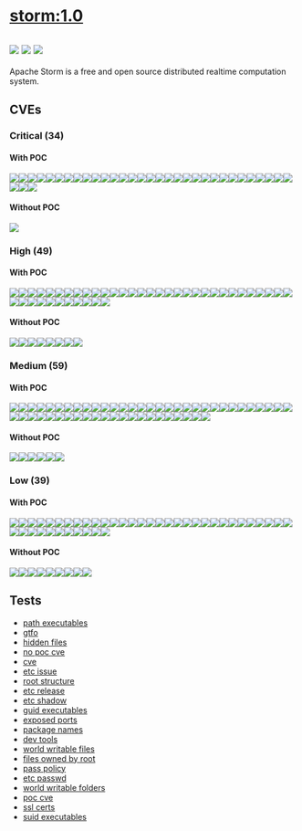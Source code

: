 # [storm:1.0](https://hub.docker.com/_/storm?tab=tags)
![](https://img.shields.io/static/v1?label=tag&message=1.0&color=blue)
![](https://img.shields.io/badge/Welcome%20to%20Alpine%20Linux%203.9-blue)
![](https://img.shields.io/badge/Kernel%20\r%20on%20an%20\m%20()-blue)
---
<p>
Apache Storm is a free and open source distributed realtime computation system.
</p>

## CVEs
### Critical (34)
#### With POC
[![](https://img.shields.io/badge/🔗%20CVE--2016--1000031-CRITICAL-red)](https://github.com/trickest/cve/blob/main/2016/CVE-2016-1000031.md)[![](https://img.shields.io/badge/🔗%20CVE--2015--7501-CRITICAL-red)](https://github.com/trickest/cve/blob/main/2015/CVE-2015-7501.md)[![](https://img.shields.io/badge/🔗%20CVE--2019--12900-CRITICAL-red)](https://github.com/trickest/cve/blob/main/2019/CVE-2019-12900.md)[![](https://img.shields.io/badge/🔗%20CVE--2017--7525-CRITICAL-red)](https://github.com/trickest/cve/blob/main/2017/CVE-2017-7525.md)[![](https://img.shields.io/badge/🔗%20CVE--2018--11307-CRITICAL-red)](https://github.com/trickest/cve/blob/main/2018/CVE-2018-11307.md)[![](https://img.shields.io/badge/🔗%20CVE--2019--17267-CRITICAL-red)](https://github.com/trickest/cve/blob/main/2019/CVE-2019-17267.md)[![](https://img.shields.io/badge/🔗%20CVE--2019--14893-CRITICAL-red)](https://github.com/trickest/cve/blob/main/2019/CVE-2019-14893.md)[![](https://img.shields.io/badge/🔗%20CVE--2019--16943-CRITICAL-red)](https://github.com/trickest/cve/blob/main/2019/CVE-2019-16943.md)[![](https://img.shields.io/badge/🔗%20CVE--2019--14540-CRITICAL-red)](https://github.com/trickest/cve/blob/main/2019/CVE-2019-14540.md)[![](https://img.shields.io/badge/🔗%20CVE--2019--16335-CRITICAL-red)](https://github.com/trickest/cve/blob/main/2019/CVE-2019-16335.md)[![](https://img.shields.io/badge/🔗%20CVE--2019--16942-CRITICAL-red)](https://github.com/trickest/cve/blob/main/2019/CVE-2019-16942.md)[![](https://img.shields.io/badge/🔗%20CVE--2019--17531-CRITICAL-red)](https://github.com/trickest/cve/blob/main/2019/CVE-2019-17531.md)[![](https://img.shields.io/badge/🔗%20CVE--2017--15095-CRITICAL-red)](https://github.com/trickest/cve/blob/main/2017/CVE-2017-15095.md)[![](https://img.shields.io/badge/🔗%20CVE--2018--14719-CRITICAL-red)](https://github.com/trickest/cve/blob/main/2018/CVE-2018-14719.md)[![](https://img.shields.io/badge/🔗%20CVE--2018--14718-CRITICAL-red)](https://github.com/trickest/cve/blob/main/2018/CVE-2018-14718.md)[![](https://img.shields.io/badge/🔗%20CVE--2018--14720-CRITICAL-red)](https://github.com/trickest/cve/blob/main/2018/CVE-2018-14720.md)[![](https://img.shields.io/badge/🔗%20CVE--2018--19360-CRITICAL-red)](https://github.com/trickest/cve/blob/main/2018/CVE-2018-19360.md)[![](https://img.shields.io/badge/🔗%20CVE--2018--19362-CRITICAL-red)](https://github.com/trickest/cve/blob/main/2018/CVE-2018-19362.md)[![](https://img.shields.io/badge/🔗%20CVE--2018--19361-CRITICAL-red)](https://github.com/trickest/cve/blob/main/2018/CVE-2018-19361.md)[![](https://img.shields.io/badge/🔗%20CVE--2018--7489-CRITICAL-red)](https://github.com/trickest/cve/blob/main/2018/CVE-2018-7489.md)[![](https://img.shields.io/badge/🔗%20CVE--2019--20330-CRITICAL-red)](https://github.com/trickest/cve/blob/main/2019/CVE-2019-20330.md)[![](https://img.shields.io/badge/🔗%20CVE--2018--14721-CRITICAL-red)](https://github.com/trickest/cve/blob/main/2018/CVE-2018-14721.md)[![](https://img.shields.io/badge/🔗%20CVE--2017--7657-CRITICAL-red)](https://github.com/trickest/cve/blob/main/2017/CVE-2017-7657.md)[![](https://img.shields.io/badge/🔗%20CVE--2017--7658-CRITICAL-red)](https://github.com/trickest/cve/blob/main/2017/CVE-2017-7658.md)[![](https://img.shields.io/badge/🔗%20CVE--2021--45046-CRITICAL-red)](https://github.com/trickest/cve/blob/main/2021/CVE-2021-45046.md)[![](https://img.shields.io/badge/🔗%20CVE--2021--44228-CRITICAL-red)](https://github.com/trickest/cve/blob/main/2021/CVE-2021-44228.md)[![](https://img.shields.io/badge/🔗%20CVE--2022--23305-CRITICAL-red)](https://github.com/trickest/cve/blob/main/2022/CVE-2022-23305.md)[![](https://img.shields.io/badge/🔗%20CVE--2017--5645-CRITICAL-red)](https://github.com/trickest/cve/blob/main/2017/CVE-2017-5645.md)[![](https://img.shields.io/badge/🔗%20CVE--2019--17571-CRITICAL-red)](https://github.com/trickest/cve/blob/main/2019/CVE-2019-17571.md)[![](https://img.shields.io/badge/🔗%20CVE--2017--5929-CRITICAL-red)](https://github.com/trickest/cve/blob/main/2017/CVE-2017-5929.md)[![](https://img.shields.io/badge/🔗%20CVE--2019--20444-CRITICAL-red)](https://github.com/trickest/cve/blob/main/2019/CVE-2019-20444.md)[![](https://img.shields.io/badge/🔗%20CVE--2019--20445-CRITICAL-red)](https://github.com/trickest/cve/blob/main/2019/CVE-2019-20445.md)[![](https://img.shields.io/badge/🔗%20CVE--2019--8457-CRITICAL-red)](https://github.com/trickest/cve/blob/main/2019/CVE-2019-8457.md)[![](https://img.shields.io/badge/🔗%20CVE--2020--13955-CRITICAL-red)](https://github.com/trickest/cve/blob/main/2020/CVE-2020-13955.md)
#### Without POC
[![](https://img.shields.io/badge/%20CVE--2022--26612-CRITICAL-red)](https://github.com/trickest/cve/blob/main/2022/CVE-2022-26612.md)

### High (49)
#### With POC
[![](https://img.shields.io/badge/🔗%20CVE--2015--6420-HIGH-organge)](https://github.com/trickest/cve/blob/main/2015/CVE-2015-6420.md)[![](https://img.shields.io/badge/🔗%20CVE--2020--14583-HIGH-organge)](https://github.com/trickest/cve/blob/main/2020/CVE-2020-14583.md)[![](https://img.shields.io/badge/🔗%20CVE--2020--14593-HIGH-organge)](https://github.com/trickest/cve/blob/main/2020/CVE-2020-14593.md)[![](https://img.shields.io/badge/🔗%20CVE--2020--2803-HIGH-organge)](https://github.com/trickest/cve/blob/main/2020/CVE-2020-2803.md)[![](https://img.shields.io/badge/🔗%20CVE--2020--2805-HIGH-organge)](https://github.com/trickest/cve/blob/main/2020/CVE-2020-2805.md)[![](https://img.shields.io/badge/🔗%20CVE--2020--2604-HIGH-organge)](https://github.com/trickest/cve/blob/main/2020/CVE-2020-2604.md)[![](https://img.shields.io/badge/🔗%20CVE--2018--11775-HIGH-organge)](https://github.com/trickest/cve/blob/main/2018/CVE-2018-11775.md)[![](https://img.shields.io/badge/🔗%20CVE--2019--0222-HIGH-organge)](https://github.com/trickest/cve/blob/main/2019/CVE-2019-0222.md)[![](https://img.shields.io/badge/🔗%20CVE--2021--35517-HIGH-organge)](https://github.com/trickest/cve/blob/main/2021/CVE-2021-35517.md)[![](https://img.shields.io/badge/🔗%20CVE--2021--36090-HIGH-organge)](https://github.com/trickest/cve/blob/main/2021/CVE-2021-36090.md)[![](https://img.shields.io/badge/🔗%20CVE--2019--15903-HIGH-organge)](https://github.com/trickest/cve/blob/main/2019/CVE-2019-15903.md)[![](https://img.shields.io/badge/🔗%20CVE--2018--20843-HIGH-organge)](https://github.com/trickest/cve/blob/main/2018/CVE-2018-20843.md)[![](https://img.shields.io/badge/🔗%20CVE--2018--8029-HIGH-organge)](https://github.com/trickest/cve/blob/main/2018/CVE-2018-8029.md)[![](https://img.shields.io/badge/🔗%20CVE--2018--8009-HIGH-organge)](https://github.com/trickest/cve/blob/main/2018/CVE-2018-8009.md)[![](https://img.shields.io/badge/🔗%20CVE--2020--25649-HIGH-organge)](https://github.com/trickest/cve/blob/main/2020/CVE-2020-25649.md)[![](https://img.shields.io/badge/🔗%20CVE--2020--36518-HIGH-organge)](https://github.com/trickest/cve/blob/main/2020/CVE-2020-36518.md)[![](https://img.shields.io/badge/🔗%20CVE--2020--10673-HIGH-organge)](https://github.com/trickest/cve/blob/main/2020/CVE-2020-10673.md)[![](https://img.shields.io/badge/🔗%20CVE--2020--35490-HIGH-organge)](https://github.com/trickest/cve/blob/main/2020/CVE-2020-35490.md)[![](https://img.shields.io/badge/🔗%20CVE--2020--35491-HIGH-organge)](https://github.com/trickest/cve/blob/main/2020/CVE-2020-35491.md)[![](https://img.shields.io/badge/🔗%20CVE--2018--5968-HIGH-organge)](https://github.com/trickest/cve/blob/main/2018/CVE-2018-5968.md)[![](https://img.shields.io/badge/🔗%20CVE--2021--28165-HIGH-organge)](https://github.com/trickest/cve/blob/main/2021/CVE-2021-28165.md)[![](https://img.shields.io/badge/🔗%20CVE--2017--9735-HIGH-organge)](https://github.com/trickest/cve/blob/main/2017/CVE-2017-9735.md)[![](https://img.shields.io/badge/🔗%20CVE--2020--27216-HIGH-organge)](https://github.com/trickest/cve/blob/main/2020/CVE-2020-27216.md)[![](https://img.shields.io/badge/🔗%20CVE--2015--2080-HIGH-organge)](https://github.com/trickest/cve/blob/main/2015/CVE-2015-2080.md)[![](https://img.shields.io/badge/🔗%20CVE--2020--28196-HIGH-organge)](https://github.com/trickest/cve/blob/main/2020/CVE-2020-28196.md)[![](https://img.shields.io/badge/🔗%20CVE--2020--14363-HIGH-organge)](https://github.com/trickest/cve/blob/main/2020/CVE-2020-14363.md)[![](https://img.shields.io/badge/🔗%20CVE--2020--13949-HIGH-organge)](https://github.com/trickest/cve/blob/main/2020/CVE-2020-13949.md)[![](https://img.shields.io/badge/🔗%20CVE--2021--45105-HIGH-organge)](https://github.com/trickest/cve/blob/main/2021/CVE-2021-45105.md)[![](https://img.shields.io/badge/🔗%20CVE--2022--23302-HIGH-organge)](https://github.com/trickest/cve/blob/main/2022/CVE-2022-23302.md)[![](https://img.shields.io/badge/🔗%20CVE--2022--23307-HIGH-organge)](https://github.com/trickest/cve/blob/main/2022/CVE-2022-23307.md)[![](https://img.shields.io/badge/🔗%20CVE--2021--37136-HIGH-organge)](https://github.com/trickest/cve/blob/main/2021/CVE-2021-37136.md)[![](https://img.shields.io/badge/🔗%20CVE--2021--37137-HIGH-organge)](https://github.com/trickest/cve/blob/main/2021/CVE-2021-37137.md)[![](https://img.shields.io/badge/🔗%20CVE--2015--2156-HIGH-organge)](https://github.com/trickest/cve/blob/main/2015/CVE-2015-2156.md)[![](https://img.shields.io/badge/🔗%20CVE--2021--3450-HIGH-organge)](https://github.com/trickest/cve/blob/main/2021/CVE-2021-3450.md)[![](https://img.shields.io/badge/🔗%20CVE--2020--1967-HIGH-organge)](https://github.com/trickest/cve/blob/main/2020/CVE-2020-1967.md)[![](https://img.shields.io/badge/🔗%20CVE--2021--23840-HIGH-organge)](https://github.com/trickest/cve/blob/main/2021/CVE-2021-23840.md)[![](https://img.shields.io/badge/🔗%20CVE--2019--5018-HIGH-organge)](https://github.com/trickest/cve/blob/main/2019/CVE-2019-5018.md)[![](https://img.shields.io/badge/🔗%20CVE--2019--19244-HIGH-organge)](https://github.com/trickest/cve/blob/main/2019/CVE-2019-19244.md)[![](https://img.shields.io/badge/🔗%20CVE--2020--11655-HIGH-organge)](https://github.com/trickest/cve/blob/main/2020/CVE-2020-11655.md)[![](https://img.shields.io/badge/🔗%20CVE--2019--0205-HIGH-organge)](https://github.com/trickest/cve/blob/main/2019/CVE-2019-0205.md)[![](https://img.shields.io/badge/🔗%20CVE--2019--0210-HIGH-organge)](https://github.com/trickest/cve/blob/main/2019/CVE-2019-0210.md)[![](https://img.shields.io/badge/🔗%20CVE--2018--1320-HIGH-organge)](https://github.com/trickest/cve/blob/main/2018/CVE-2018-1320.md)
#### Without POC
[![](https://img.shields.io/badge/%20CVE--2018--1331-HIGH-organge)](https://github.com/trickest/cve/blob/main/2018/CVE-2018-1331.md)[![](https://img.shields.io/badge/%20CVE--2017--3162-HIGH-organge)](https://github.com/trickest/cve/blob/main/2017/CVE-2017-3162.md)[![](https://img.shields.io/badge/%20CVE--2020--9492-HIGH-organge)](https://github.com/trickest/cve/blob/main/2020/CVE-2020-9492.md)[![](https://img.shields.io/badge/%20CVE--2017--7656-HIGH-organge)](https://github.com/trickest/cve/blob/main/2017/CVE-2017-7656.md)[![](https://img.shields.io/badge/%20CVE--2019--2201-HIGH-organge)](https://github.com/trickest/cve/blob/main/2019/CVE-2019-2201.md)[![](https://img.shields.io/badge/%20CVE--2019--16869-HIGH-organge)](https://github.com/trickest/cve/blob/main/2019/CVE-2019-16869.md)[![](https://img.shields.io/badge/%20CVE--2017--18640-HIGH-organge)](https://github.com/trickest/cve/blob/main/2017/CVE-2017-18640.md)[![](https://img.shields.io/badge/%20CVE--2020--14779-HIGH-organge)](https://github.com/trickest/cve/blob/main/2020/CVE-2020-14779.md)

### Medium (59)
#### With POC
[![](https://img.shields.io/badge/🔗%20CVE--2014--3577-MEDIUM-yellow)](https://github.com/trickest/cve/blob/main/2014/CVE-2014-3577.md)[![](https://img.shields.io/badge/🔗%20CVE--2013--2035-MEDIUM-yellow)](https://github.com/trickest/cve/blob/main/2013/CVE-2013-2035.md)[![](https://img.shields.io/badge/🔗%20CVE--2020--13955-MEDIUM-yellow)](https://github.com/trickest/cve/blob/main/2020/CVE-2020-13955.md)[![](https://img.shields.io/badge/🔗%20CVE--2017--15713-MEDIUM-yellow)](https://github.com/trickest/cve/blob/main/2017/CVE-2017-15713.md)[![](https://img.shields.io/badge/🔗%20CVE--2018--8008-MEDIUM-yellow)](https://github.com/trickest/cve/blob/main/2018/CVE-2018-8008.md)[![](https://img.shields.io/badge/🔗%20CVE--2020--2800-MEDIUM-yellow)](https://github.com/trickest/cve/blob/main/2020/CVE-2020-2800.md)[![](https://img.shields.io/badge/🔗%20CVE--2019--2949-MEDIUM-yellow)](https://github.com/trickest/cve/blob/main/2019/CVE-2019-2949.md)[![](https://img.shields.io/badge/🔗%20CVE--2019--2958-MEDIUM-yellow)](https://github.com/trickest/cve/blob/main/2019/CVE-2019-2958.md)[![](https://img.shields.io/badge/🔗%20CVE--2019--2989-MEDIUM-yellow)](https://github.com/trickest/cve/blob/main/2019/CVE-2019-2989.md)[![](https://img.shields.io/badge/🔗%20CVE--2020--14556-MEDIUM-yellow)](https://github.com/trickest/cve/blob/main/2020/CVE-2020-14556.md)[![](https://img.shields.io/badge/🔗%20CVE--2020--2593-MEDIUM-yellow)](https://github.com/trickest/cve/blob/main/2020/CVE-2020-2593.md)[![](https://img.shields.io/badge/🔗%20CVE--2019--2762-MEDIUM-yellow)](https://github.com/trickest/cve/blob/main/2019/CVE-2019-2762.md)[![](https://img.shields.io/badge/🔗%20CVE--2019--2999-MEDIUM-yellow)](https://github.com/trickest/cve/blob/main/2019/CVE-2019-2999.md)[![](https://img.shields.io/badge/🔗%20CVE--2019--2816-MEDIUM-yellow)](https://github.com/trickest/cve/blob/main/2019/CVE-2019-2816.md)[![](https://img.shields.io/badge/🔗%20CVE--2020--14803-MEDIUM-yellow)](https://github.com/trickest/cve/blob/main/2020/CVE-2020-14803.md)[![](https://img.shields.io/badge/🔗%20CVE--2020--2781-MEDIUM-yellow)](https://github.com/trickest/cve/blob/main/2020/CVE-2020-2781.md)[![](https://img.shields.io/badge/🔗%20CVE--2020--2830-MEDIUM-yellow)](https://github.com/trickest/cve/blob/main/2020/CVE-2020-2830.md)[![](https://img.shields.io/badge/🔗%20CVE--2019--2745-MEDIUM-yellow)](https://github.com/trickest/cve/blob/main/2019/CVE-2019-2745.md)[![](https://img.shields.io/badge/🔗%20CVE--2019--2769-MEDIUM-yellow)](https://github.com/trickest/cve/blob/main/2019/CVE-2019-2769.md)[![](https://img.shields.io/badge/🔗%20CVE--2019--2975-MEDIUM-yellow)](https://github.com/trickest/cve/blob/main/2019/CVE-2019-2975.md)[![](https://img.shields.io/badge/🔗%20CVE--2020--2601-MEDIUM-yellow)](https://github.com/trickest/cve/blob/main/2020/CVE-2020-2601.md)[![](https://img.shields.io/badge/🔗%20CVE--2020--14621-MEDIUM-yellow)](https://github.com/trickest/cve/blob/main/2020/CVE-2020-14621.md)[![](https://img.shields.io/badge/🔗%20CVE--2020--13920-MEDIUM-yellow)](https://github.com/trickest/cve/blob/main/2020/CVE-2020-13920.md)[![](https://img.shields.io/badge/🔗%20CVE--2021--29425-MEDIUM-yellow)](https://github.com/trickest/cve/blob/main/2021/CVE-2021-29425.md)[![](https://img.shields.io/badge/🔗%20CVE--2020--13956-MEDIUM-yellow)](https://github.com/trickest/cve/blob/main/2020/CVE-2020-13956.md)[![](https://img.shields.io/badge/🔗%20CVE--2019--5188-MEDIUM-yellow)](https://github.com/trickest/cve/blob/main/2019/CVE-2019-5188.md)[![](https://img.shields.io/badge/🔗%20CVE--2020--15999-MEDIUM-yellow)](https://github.com/trickest/cve/blob/main/2020/CVE-2020-15999.md)[![](https://img.shields.io/badge/🔗%20CVE--2018--10237-MEDIUM-yellow)](https://github.com/trickest/cve/blob/main/2018/CVE-2018-10237.md)[![](https://img.shields.io/badge/🔗%20CVE--2018--1000873-MEDIUM-yellow)](https://github.com/trickest/cve/blob/main/2018/CVE-2018-1000873.md)[![](https://img.shields.io/badge/🔗%20CVE--2015--5262-MEDIUM-yellow)](https://github.com/trickest/cve/blob/main/2015/CVE-2015-5262.md)[![](https://img.shields.io/badge/🔗%20CVE--2019--10247-MEDIUM-yellow)](https://github.com/trickest/cve/blob/main/2019/CVE-2019-10247.md)[![](https://img.shields.io/badge/🔗%20CVE--2021--28169-MEDIUM-yellow)](https://github.com/trickest/cve/blob/main/2021/CVE-2021-28169.md)[![](https://img.shields.io/badge/🔗%20CVE--2020--14344-MEDIUM-yellow)](https://github.com/trickest/cve/blob/main/2020/CVE-2020-14344.md)[![](https://img.shields.io/badge/🔗%20CVE--2018--14498-MEDIUM-yellow)](https://github.com/trickest/cve/blob/main/2018/CVE-2018-14498.md)[![](https://img.shields.io/badge/🔗%20CVE--2019--7317-MEDIUM-yellow)](https://github.com/trickest/cve/blob/main/2019/CVE-2019-7317.md)[![](https://img.shields.io/badge/🔗%20CVE--2018--1000654-MEDIUM-yellow)](https://github.com/trickest/cve/blob/main/2018/CVE-2018-1000654.md)[![](https://img.shields.io/badge/🔗%20CVE--2021--44832-MEDIUM-yellow)](https://github.com/trickest/cve/blob/main/2021/CVE-2021-44832.md)[![](https://img.shields.io/badge/🔗%20CVE--2021--42550-MEDIUM-yellow)](https://github.com/trickest/cve/blob/main/2021/CVE-2021-42550.md)[![](https://img.shields.io/badge/🔗%20CVE--2021--21290-MEDIUM-yellow)](https://github.com/trickest/cve/blob/main/2021/CVE-2021-21290.md)[![](https://img.shields.io/badge/🔗%20CVE--2021--21409-MEDIUM-yellow)](https://github.com/trickest/cve/blob/main/2021/CVE-2021-21409.md)[![](https://img.shields.io/badge/🔗%20CVE--2021--43797-MEDIUM-yellow)](https://github.com/trickest/cve/blob/main/2021/CVE-2021-43797.md)[![](https://img.shields.io/badge/🔗%20CVE--2021--21295-MEDIUM-yellow)](https://github.com/trickest/cve/blob/main/2021/CVE-2021-21295.md)[![](https://img.shields.io/badge/🔗%20CVE--2020--1971-MEDIUM-yellow)](https://github.com/trickest/cve/blob/main/2020/CVE-2020-1971.md)[![](https://img.shields.io/badge/🔗%20CVE--2019--1551-MEDIUM-yellow)](https://github.com/trickest/cve/blob/main/2019/CVE-2019-1551.md)[![](https://img.shields.io/badge/🔗%20CVE--2021--23841-MEDIUM-yellow)](https://github.com/trickest/cve/blob/main/2021/CVE-2021-23841.md)[![](https://img.shields.io/badge/🔗%20CVE--2021--3449-MEDIUM-yellow)](https://github.com/trickest/cve/blob/main/2021/CVE-2021-3449.md)[![](https://img.shields.io/badge/🔗%20CVE--2019--1549-MEDIUM-yellow)](https://github.com/trickest/cve/blob/main/2019/CVE-2019-1549.md)[![](https://img.shields.io/badge/🔗%20CVE--2019--1547-MEDIUM-yellow)](https://github.com/trickest/cve/blob/main/2019/CVE-2019-1547.md)[![](https://img.shields.io/badge/🔗%20CVE--2021--22569-MEDIUM-yellow)](https://github.com/trickest/cve/blob/main/2021/CVE-2021-22569.md)[![](https://img.shields.io/badge/🔗%20CVE--2019--18348-MEDIUM-yellow)](https://github.com/trickest/cve/blob/main/2019/CVE-2019-18348.md)[![](https://img.shields.io/badge/🔗%20CVE--2019--16168-MEDIUM-yellow)](https://github.com/trickest/cve/blob/main/2019/CVE-2019-16168.md)[![](https://img.shields.io/badge/🔗%20CVE--2019--19242-MEDIUM-yellow)](https://github.com/trickest/cve/blob/main/2019/CVE-2019-19242.md)[![](https://img.shields.io/badge/🔗%20CVE--2018--11798-MEDIUM-yellow)](https://github.com/trickest/cve/blob/main/2018/CVE-2018-11798.md)
#### Without POC
[![](https://img.shields.io/badge/%20CVE--2015--7559-MEDIUM-yellow)](https://github.com/trickest/cve/blob/main/2015/CVE-2015-7559.md)[![](https://img.shields.io/badge/%20CVE--2017--3161-MEDIUM-yellow)](https://github.com/trickest/cve/blob/main/2017/CVE-2017-3161.md)[![](https://img.shields.io/badge/%20CVE--2018--1332-MEDIUM-yellow)](https://github.com/trickest/cve/blob/main/2018/CVE-2018-1332.md)[![](https://img.shields.io/badge/%20CVE--2020--14792-MEDIUM-yellow)](https://github.com/trickest/cve/blob/main/2020/CVE-2020-14792.md)[![](https://img.shields.io/badge/%20CVE--2019--5094-MEDIUM-yellow)](https://github.com/trickest/cve/blob/main/2019/CVE-2019-5094.md)[![](https://img.shields.io/badge/%20CVE--2010--1330-MEDIUM-yellow)](https://github.com/trickest/cve/blob/main/2010/CVE-2010-1330.md)

### Low (39)
#### With POC
[![](https://img.shields.io/badge/🔗%20CVE--2019--20445-LOW-blue)](https://github.com/trickest/cve/blob/main/2019/CVE-2019-20445.md)[![](https://img.shields.io/badge/🔗%20CVE--2020--14363-LOW-blue)](https://github.com/trickest/cve/blob/main/2020/CVE-2020-14363.md)[![](https://img.shields.io/badge/🔗%20CVE--2021--37136-LOW-blue)](https://github.com/trickest/cve/blob/main/2021/CVE-2021-37136.md)[![](https://img.shields.io/badge/🔗%20CVE--2021--23840-LOW-blue)](https://github.com/trickest/cve/blob/main/2021/CVE-2021-23840.md)[![](https://img.shields.io/badge/🔗%20CVE--2019--19244-LOW-blue)](https://github.com/trickest/cve/blob/main/2019/CVE-2019-19244.md)[![](https://img.shields.io/badge/🔗%20CVE--2019--2992-LOW-blue)](https://github.com/trickest/cve/blob/main/2019/CVE-2019-2992.md)[![](https://img.shields.io/badge/🔗%20CVE--2020--2654-LOW-blue)](https://github.com/trickest/cve/blob/main/2020/CVE-2020-2654.md)[![](https://img.shields.io/badge/🔗%20CVE--2019--2933-LOW-blue)](https://github.com/trickest/cve/blob/main/2019/CVE-2019-2933.md)[![](https://img.shields.io/badge/🔗%20CVE--2020--14577-LOW-blue)](https://github.com/trickest/cve/blob/main/2020/CVE-2020-14577.md)[![](https://img.shields.io/badge/🔗%20CVE--2020--2590-LOW-blue)](https://github.com/trickest/cve/blob/main/2020/CVE-2020-2590.md)[![](https://img.shields.io/badge/🔗%20CVE--2020--2583-LOW-blue)](https://github.com/trickest/cve/blob/main/2020/CVE-2020-2583.md)[![](https://img.shields.io/badge/🔗%20CVE--2020--2755-LOW-blue)](https://github.com/trickest/cve/blob/main/2020/CVE-2020-2755.md)[![](https://img.shields.io/badge/🔗%20CVE--2019--2978-LOW-blue)](https://github.com/trickest/cve/blob/main/2019/CVE-2019-2978.md)[![](https://img.shields.io/badge/🔗%20CVE--2020--2756-LOW-blue)](https://github.com/trickest/cve/blob/main/2020/CVE-2020-2756.md)[![](https://img.shields.io/badge/🔗%20CVE--2020--14581-LOW-blue)](https://github.com/trickest/cve/blob/main/2020/CVE-2020-14581.md)[![](https://img.shields.io/badge/🔗%20CVE--2019--2766-LOW-blue)](https://github.com/trickest/cve/blob/main/2019/CVE-2019-2766.md)[![](https://img.shields.io/badge/🔗%20CVE--2019--2786-LOW-blue)](https://github.com/trickest/cve/blob/main/2019/CVE-2019-2786.md)[![](https://img.shields.io/badge/🔗%20CVE--2019--2988-LOW-blue)](https://github.com/trickest/cve/blob/main/2019/CVE-2019-2988.md)[![](https://img.shields.io/badge/🔗%20CVE--2020--2754-LOW-blue)](https://github.com/trickest/cve/blob/main/2020/CVE-2020-2754.md)[![](https://img.shields.io/badge/🔗%20CVE--2019--2842-LOW-blue)](https://github.com/trickest/cve/blob/main/2019/CVE-2019-2842.md)[![](https://img.shields.io/badge/🔗%20CVE--2019--2987-LOW-blue)](https://github.com/trickest/cve/blob/main/2019/CVE-2019-2987.md)[![](https://img.shields.io/badge/🔗%20CVE--2019--2945-LOW-blue)](https://github.com/trickest/cve/blob/main/2019/CVE-2019-2945.md)[![](https://img.shields.io/badge/🔗%20CVE--2019--2962-LOW-blue)](https://github.com/trickest/cve/blob/main/2019/CVE-2019-2962.md)[![](https://img.shields.io/badge/🔗%20CVE--2019--2894-LOW-blue)](https://github.com/trickest/cve/blob/main/2019/CVE-2019-2894.md)[![](https://img.shields.io/badge/🔗%20CVE--2020--2757-LOW-blue)](https://github.com/trickest/cve/blob/main/2020/CVE-2020-2757.md)[![](https://img.shields.io/badge/🔗%20CVE--2020--14578-LOW-blue)](https://github.com/trickest/cve/blob/main/2020/CVE-2020-14578.md)[![](https://img.shields.io/badge/🔗%20CVE--2020--14579-LOW-blue)](https://github.com/trickest/cve/blob/main/2020/CVE-2020-14579.md)[![](https://img.shields.io/badge/🔗%20CVE--2019--2964-LOW-blue)](https://github.com/trickest/cve/blob/main/2019/CVE-2019-2964.md)[![](https://img.shields.io/badge/🔗%20CVE--2019--2981-LOW-blue)](https://github.com/trickest/cve/blob/main/2019/CVE-2019-2981.md)[![](https://img.shields.io/badge/🔗%20CVE--2019--2973-LOW-blue)](https://github.com/trickest/cve/blob/main/2019/CVE-2019-2973.md)[![](https://img.shields.io/badge/🔗%20CVE--2019--2983-LOW-blue)](https://github.com/trickest/cve/blob/main/2019/CVE-2019-2983.md)[![](https://img.shields.io/badge/🔗%20CVE--2020--2773-LOW-blue)](https://github.com/trickest/cve/blob/main/2020/CVE-2020-2773.md)[![](https://img.shields.io/badge/🔗%20CVE--2020--8908-LOW-blue)](https://github.com/trickest/cve/blob/main/2020/CVE-2020-8908.md)[![](https://img.shields.io/badge/🔗%20CVE--2021--34428-LOW-blue)](https://github.com/trickest/cve/blob/main/2021/CVE-2021-34428.md)[![](https://img.shields.io/badge/🔗%20CVE--2020--9488-LOW-blue)](https://github.com/trickest/cve/blob/main/2020/CVE-2020-9488.md)[![](https://img.shields.io/badge/🔗%20CVE--2021--23839-LOW-blue)](https://github.com/trickest/cve/blob/main/2021/CVE-2021-23839.md)[![](https://img.shields.io/badge/🔗%20CVE--2019--1563-LOW-blue)](https://github.com/trickest/cve/blob/main/2019/CVE-2019-1563.md)[![](https://img.shields.io/badge/🔗%20CVE--2020--13920-LOW-blue)](https://github.com/trickest/cve/blob/main/2020/CVE-2020-13920.md)[![](https://img.shields.io/badge/🔗%20CVE--2020--15999-LOW-blue)](https://github.com/trickest/cve/blob/main/2020/CVE-2020-15999.md)[![](https://img.shields.io/badge/🔗%20CVE--2018--10237-LOW-blue)](https://github.com/trickest/cve/blob/main/2018/CVE-2018-10237.md)[![](https://img.shields.io/badge/🔗%20CVE--2020--14344-LOW-blue)](https://github.com/trickest/cve/blob/main/2020/CVE-2020-14344.md)[![](https://img.shields.io/badge/🔗%20CVE--2019--1551-LOW-blue)](https://github.com/trickest/cve/blob/main/2019/CVE-2019-1551.md)
#### Without POC
[![](https://img.shields.io/badge/%20CVE--2019--2201-LOW-blue)](https://github.com/trickest/cve/blob/main/2019/CVE-2019-2201.md)[![](https://img.shields.io/badge/%20CVE--2020--14782-LOW-blue)](https://github.com/trickest/cve/blob/main/2020/CVE-2020-14782.md)[![](https://img.shields.io/badge/%20CVE--2020--14781-LOW-blue)](https://github.com/trickest/cve/blob/main/2020/CVE-2020-14781.md)[![](https://img.shields.io/badge/%20CVE--2020--14779-LOW-blue)](https://github.com/trickest/cve/blob/main/2020/CVE-2020-14779.md)[![](https://img.shields.io/badge/%20CVE--2020--14797-LOW-blue)](https://github.com/trickest/cve/blob/main/2020/CVE-2020-14797.md)[![](https://img.shields.io/badge/%20CVE--2020--2659-LOW-blue)](https://github.com/trickest/cve/blob/main/2020/CVE-2020-2659.md)[![](https://img.shields.io/badge/%20CVE--2020--14798-LOW-blue)](https://github.com/trickest/cve/blob/main/2020/CVE-2020-14798.md)[![](https://img.shields.io/badge/%20CVE--2020--14796-LOW-blue)](https://github.com/trickest/cve/blob/main/2020/CVE-2020-14796.md)[![](https://img.shields.io/badge/%20CVE--2020--14792-LOW-blue)](https://github.com/trickest/cve/blob/main/2020/CVE-2020-14792.md)

## Tests
* [path executables](reports/path-executables.txt)
* [gtfo](reports/gtfo.txt)
* [hidden files](reports/hidden-files.txt)
* [no poc cve](reports/no-poc-cve.txt)
* [cve](reports/cve.txt)
* [etc issue](reports/etc-issue.txt)
* [root structure](reports/root-structure.txt)
* [etc release](reports/etc-release.txt)
* [etc shadow](reports/etc-shadow.txt)
* [guid executables](reports/guid-executables.txt)
* [exposed ports](reports/exposed-ports.txt)
* [package names](reports/package-names.txt)
* [dev tools](reports/dev-tools.txt)
* [world writable files](reports/world-writable-files.txt)
* [files owned by root](reports/files-owned-by-root.txt)
* [pass policy](reports/pass-policy.txt)
* [etc passwd](reports/etc-passwd.txt)
* [world writable folders](reports/world-writable-folders.txt)
* [poc cve](reports/poc-cve.txt)
* [ssl certs](reports/ssl-certs.txt)
* [suid executables](reports/suid-executables.txt)
